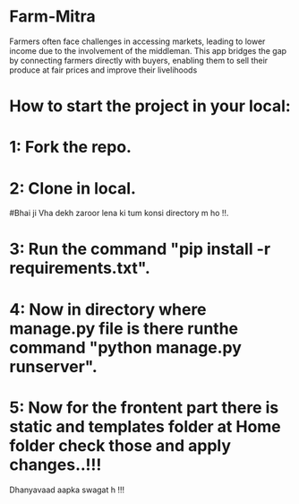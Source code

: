 # Farm-Mitra
Farmers often face challenges in accessing markets, leading to lower income due to the involvement of the  middleman. This app bridges the gap by connecting farmers directly with buyers, enabling them to sell their produce at  fair prices and improve their livelihoods
# How to start the project in your local:
# 1: Fork the repo.
# 2: Clone in local.
#Bhai ji Vha dekh zaroor lena ki tum konsi directory m ho !!.
# 3: Run the command "pip install -r requirements.txt".
# 4: Now in directory where manage.py file is there runthe command "python manage.py runserver".
# 5: Now for the frontent part there is static and templates folder at Home folder check those and apply changes..!!!

Dhanyavaad aapka swagat h !!!